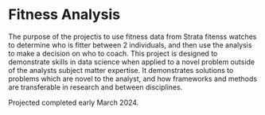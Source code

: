 # Fitness Analysis

The purpose of the projectis to use fitness data from Strata fitenss watches to determine who is fitter between 2 individuals, and then use the analysis to make a decision on who to coach. This project is designed to demonstrate skills in data science when applied to a novel problem outside of the analysts subject matter expertise. It demonstrates solutions to problems which are novel to the analyst, and how frameworks and methods are transferable in research and between disciplines.

Projected completed early March 2024.
